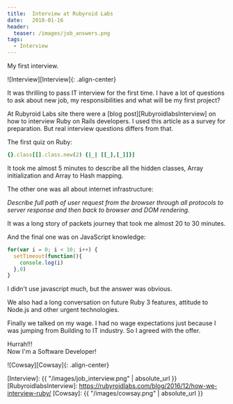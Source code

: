 ```yaml
---
title:  Interview at Rubyroid Labs
date:   2018-01-16
header:
  teaser: /images/job_answers.png
tags:
  - Interview
---
```


My first interview.

![Interview][Interview]{: .align-center}

It was thrilling to pass IT interview for the first time.
I have a lot of questions to ask about new job, my responsibilities and what will be my first project?

At Rubyroid Labs site there were a [blog post][RubyroidlabsInterview] on how to interview Ruby on Rails developers.
I used this article as a survey for preparation.
But real interview questions differs from that.

The first quiz on Ruby:

```ruby
{}.class[[].class.new(2) {|_| [[_],[_]]}]
```

It took me almost 5 minutes to describe all the hidden classes, Array initialization and Array to Hash mapping.

The other one was all about internet infrastructure:

_Describe full path of user request from the browser through all protocols to server response and then back to browser and DOM rendering._

It was a long story of packets journey that took me almost 20 to 30 minutes.

And the final one was on JavaScript knowledge:

```js
for(var i = 0; i < 10; i++) {
  setTimeout(function(){
    console.log(i)
  },0)
}
```

I didn't use javascript much, but the answer was obvious.

We also had a long conversation on future Ruby 3 features, attitude to Node.js and other urgent technologies.

Finally we talked on my wage.
I had no wage expectations just because I was jumping from Building to IT industry.
So I agreed with the offer.

Hurrah!!!  
Now I'm a Software Developer!

![Cowsay][Cowsay]{: .align-center}

[Interview]: {{ "/images/job_interview.png" | absolute_url }}
[RubyroidlabsInterview]: https://rubyroidlabs.com/blog/2016/12/how-we-interview-ruby/
[Cowsay]: {{ "/images/cowsay.png" | absolute_url }}
